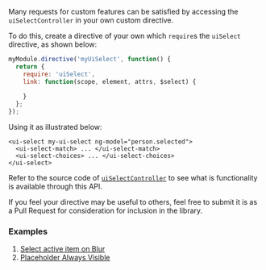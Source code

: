 Many requests for custom features can be satisfied by accessing the `uiSelectController` in your own custom directive. 

To do this, create a directive of your own which `require`s the `uiSelect` directive, as shown below:

```js
myModule.directive('myUiSelect', function() {
  return {
    require: 'uiSelect',
    link: function(scope, element, attrs, $select) {
      
    }
  };
});
```

Using it as illustrated below:
```
<ui-select my-ui-select ng-model="person.selected">
  <ui-select-match> ... </ui-select-match>
  <ui-select-choices> ... </ui-select-choices>
</ui-select>
```

Refer to the source code of [`uiSelectController`](https://github.com/angular-ui/ui-select/blob/master/src/uiSelectController.js) to see what is functionality is available through this API. 

If you feel your directive may be useful to others, feel free to submit it is as a Pull Request for consideration for inclusion in the library.

### Examples
1. [Select active item on Blur](https://github.com/angular-ui/ui-select/issues/1544#issuecomment-204028310)
2. [Placeholder Always Visible](https://github.com/angular-ui/ui-select/pull/1433#issuecomment-225011882)